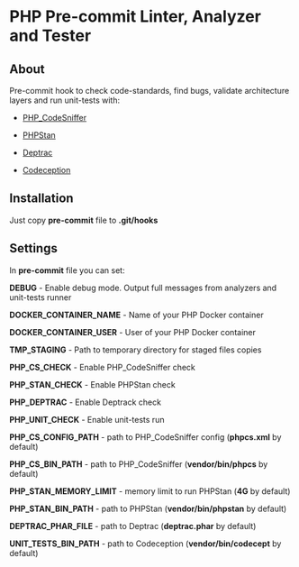 # PHP Pre-commit Linter, Analyzer and Tester

## About
Pre-commit hook to check code-standards, find bugs, validate architecture layers and run unit-tests with:

 - [PHP_CodeSniffer](https://github.com/squizlabs/PHP_CodeSniffer)

 - [PHPStan](https://github.com/phpstan/phpstan)

 - [Deptrac](https://github.com/qossmic/deptrac)

 - [Codeception](https://github.com/Codeception/Codeception)

## Installation

Just copy **pre-commit** file to **.git/hooks**

## Settings

In **pre-commit** file you can set:

**DEBUG** - Enable debug mode. Output full messages from analyzers and unit-tests runner

**DOCKER_CONTAINER_NAME** - Name of your PHP Docker container

**DOCKER_CONTAINER_USER** - User of your PHP Docker container 

**TMP_STAGING** - Path to temporary directory for staged files copies

**PHP_CS_CHECK** - Enable PHP_CodeSniffer check

**PHP_STAN_CHECK** - Enable PHPStan check

**PHP_DEPTRAC** - Enable Deptrack check

**PHP_UNIT_CHECK** - Enable unit-tests run

**PHP_CS_CONFIG_PATH** - path to PHP_CodeSniffer config (**phpcs.xml** by default)

**PHP_CS_BIN_PATH** - path to PHP_CodeSniffer (**vendor/bin/phpcs** by default)

**PHP_STAN_MEMORY_LIMIT** - memory limit to run PHPStan (**4G** by default)

**PHP_STAN_BIN_PATH** - path to PHPStan (**vendor/bin/phpstan** by default)

**DEPTRAC_PHAR_FILE** - path to Deptrac (**deptrac.phar** by default)

**UNIT_TESTS_BIN_PATH** - path to Codeception (**vendor/bin/codecept** by default)

   
